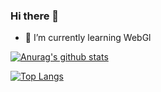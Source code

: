 ### Hi there 👋

- 🌱 I’m currently learning WebGl

[![Anurag's github stats](https://github-readme-stats.vercel.app/api?username=1337968347)](https://github.com/anuraghazra/github-readme-stats)

[![Top Langs](https://github-readme-stats.vercel.app/api/top-langs/?username=1337968347)](https://github.com/anuraghazra/github-readme-stats)
